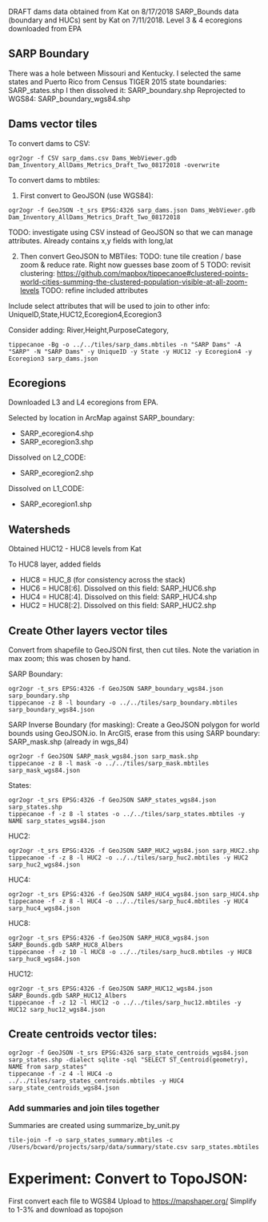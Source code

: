 DRAFT dams data obtained from Kat on 8/17/2018
SARP_Bounds data (boundary and HUCs) sent by Kat on 7/11/2018.
Level 3 & 4 ecoregions downloaded from EPA

## SARP Boundary

There was a hole between Missouri and Kentucky. I selected the same states and Puerto Rico from Census TIGER 2015 state boundaries: SARP_states.shp
I then dissolved it: SARP_boundary.shp
Reprojected to WGS84: SARP_boundary_wgs84.shp

## Dams vector tiles

To convert dams to CSV:

```
ogr2ogr -f CSV sarp_dams.csv Dams_WebViewer.gdb Dam_Inventory_AllDams_Metrics_Draft_Two_08172018 -overwrite
```

To convert dams to mbtiles:

1. First convert to GeoJSON (use WGS84):

```
ogr2ogr -f GeoJSON -t_srs EPSG:4326 sarp_dams.json Dams_WebViewer.gdb Dam_Inventory_AllDams_Metrics_Draft_Two_08172018
```

TODO: investigate using CSV instead of GeoJSON so that we can manage attributes. Already contains x,y fields with long,lat

2. Then convert GeoJSON to MBTiles:
   TODO: tune tile creation / base zoom & reduce rate. Right now guesses base zoom of 5
   TODO: revisit clustering: https://github.com/mapbox/tippecanoe#clustered-points-world-cities-summing-the-clustered-population-visible-at-all-zoom-levels
   TODO: refine included attributes

Include select attributes that will be used to join to other info:
UniqueID,State,HUC12,Ecoregion4,Ecoregion3

Consider adding:
River,Height,PurposeCategory,<other domain fields>

```
tippecanoe -Bg -o ../../tiles/sarp_dams.mbtiles -n "SARP Dams" -A "SARP" -N "SARP Dams" -y UniqueID -y State -y HUC12 -y Ecoregion4 -y Ecoregion3 sarp_dams.json
```

## Ecoregions

Downloaded L3 and L4 ecoregions from EPA.

Selected by location in ArcMap against SARP_boundary:

-   SARP_ecoregion4.shp
-   SARP_ecoregion3.shp

Dissolved on L2_CODE:

-   SARP_ecoregion2.shp

Dissolved on L1_CODE:

-   SARP_ecoregion1.shp

## Watersheds

Obtained HUC12 - HUC8 levels from Kat

To HUC8 layer, added fields

-   HUC8 = HUC_8 (for consistency across the stack)
-   HUC6 = HUC8[:6]. Dissolved on this field: SARP_HUC6.shp
-   HUC4 = HUC8[:4]. Dissolved on this field: SARP_HUC4.shp
-   HUC2 = HUC8[:2]. Dissolved on this field: SARP_HUC2.shp

## Create Other layers vector tiles

Convert from shapefile to GeoJSON first, then cut tiles. Note the variation in max zoom; this was chosen by hand.

SARP Boundary:

```
ogr2ogr -t_srs EPSG:4326 -f GeoJSON SARP_boundary_wgs84.json sarp_boundary.shp
tippecanoe -z 8 -l boundary -o ../../tiles/sarp_boundary.mbtiles sarp_boundary_wgs84.json
```

SARP Inverse Boundary (for masking):
Create a GeoJSON polygon for world bounds using GeoJSON.io. In ArcGIS, erase from this
using SARP boundary: SARP_mask.shp (already in wgs_84)

```
ogr2ogr -f GeoJSON SARP_mask_wgs84.json sarp_mask.shp
tippecanoe -z 8 -l mask -o ../../tiles/sarp_mask.mbtiles sarp_mask_wgs84.json
```

States:

```
ogr2ogr -t_srs EPSG:4326 -f GeoJSON SARP_states_wgs84.json sarp_states.shp
tippecanoe -f -z 8 -l states -o ../../tiles/sarp_states.mbtiles -y NAME sarp_states_wgs84.json
```

HUC2:

```
ogr2ogr -t_srs EPSG:4326 -f GeoJSON SARP_HUC2_wgs84.json sarp_HUC2.shp
tippecanoe -f -z 8 -l HUC2 -o ../../tiles/sarp_huc2.mbtiles -y HUC2 sarp_huc2_wgs84.json
```

HUC4:

```
ogr2ogr -t_srs EPSG:4326 -f GeoJSON SARP_HUC4_wgs84.json sarp_HUC4.shp
tippecanoe -f -z 8 -l HUC4 -o ../../tiles/sarp_huc4.mbtiles -y HUC4 sarp_huc4_wgs84.json
```

HUC8:

```
ogr2ogr -t_srs EPSG:4326 -f GeoJSON SARP_HUC8_wgs84.json SARP_Bounds.gdb SARP_HUC8_Albers
tippecanoe -f -z 10 -l HUC8 -o ../../tiles/sarp_huc8.mbtiles -y HUC8 sarp_huc8_wgs84.json
```

HUC12:

```
ogr2ogr -t_srs EPSG:4326 -f GeoJSON SARP_HUC12_wgs84.json SARP_Bounds.gdb SARP_HUC12_Albers
tippecanoe -f -z 12 -l HUC12 -o ../../tiles/sarp_huc12.mbtiles -y HUC12 sarp_huc12_wgs84.json
```

## Create centroids vector tiles:

```
ogr2ogr -f GeoJSON -t_srs EPSG:4326 sarp_state_centroids_wgs84.json sarp_states.shp -dialect sqlite -sql "SELECT ST_Centroid(geometry), NAME from sarp_states"
tippecanoe -f -z 4 -l HUC4 -o ../../tiles/sarp_states_centroids.mbtiles -y HUC4 sarp_state_centroids_wgs84.json
```

<!-- Doesn't work because of multi-polygons -->

<!-- ogr2ogr -f GeoJSON -t_srs EPSG:4326 sarp_HUC2_centroids_wgs84.json sarp_HUC2.shp -dialect sqlite -sql "SELECT ST_Centroid(geometry), HUC2 from sarp_HUC2"
tippecanoe -f -z 4 -l HUC2 -o ../../tiles/sarp_HUC2_centroids.mbtiles -y HUC2 sarp_HUC2_centroids_wgs84.json

ogr2ogr -f GeoJSON -t_srs EPSG:4326 sarp_HUC4_centroids_wgs84.json sarp_HUC4.shp -dialect sqlite -sql "SELECT ST_Centroid(geometry), HUC4 from sarp_HUC4"
tippecanoe -f -z 6 -l HUC4 -o ../../tiles/sarp_HUC4_centroids.mbtiles -y HUC4 sarp_HUC4_centroids_wgs84.json

ogr2ogr -f GeoJSON -t_srs EPSG:4326 sarp_HUC8_centroids_wgs84.json SARP_Bounds.gdb SARP_HUC8_Albers -dialect sqlite -sql "SELECT ST_Centroid(geometry), HUC8 from SARP_HUC8_Albers"
tippecanoe -f -z 8 -l HUC8 -o ../../tiles/sarp_HUC8_centroids.mbtiles -y HUC8 sarp_HUC8_centroids_wgs84.json -->

### Add summaries and join tiles together

Summaries are created using summarize_by_unit.py

```
tile-join -f -o sarp_states_summary.mbtiles -c /Users/bcward/projects/sarp/data/summary/state.csv sarp_states.mbtiles
```

# Experiment: Convert to TopoJSON:

First convert each file to WGS84
Upload to https://mapshaper.org/
Simplify to 1-3% and download as topojson
